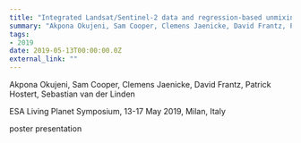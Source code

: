 ```yaml
---
title: "Integrated Landsat/Sentinel-2 data and regression-based unmixing for large area fraction mapping of vegetation types across California’s ecoregions"
summary: "Akpona Okujeni, Sam Cooper, Clemens Jaenicke, David Frantz, Patrick Hostert, Sebastian van der Linden @ ESA Living Planet Symposium, 13-17 May 2019, Milan, Italy"
tags:
- 2019
date: 2019-05-13T00:00:00.0Z
external_link: ""
---
```


Akpona Okujeni, Sam Cooper, Clemens Jaenicke, David Frantz, Patrick Hostert, Sebastian van der Linden


ESA Living Planet Symposium, 13-17 May 2019, Milan, Italy


poster presentation
